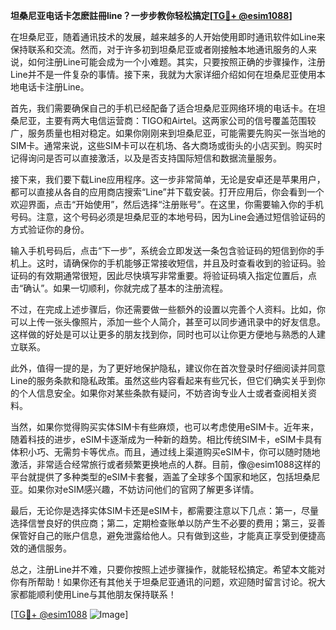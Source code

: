 **坦桑尼亚电话卡怎麽註冊line？一步步教你轻松搞定[[TG💪+ @esim1088](https://t.me/s/esim1088)]**

在坦桑尼亚，随着通讯技术的发展，越来越多的人开始使用即时通讯软件如Line来保持联系和交流。然而，对于许多初到坦桑尼亚或者刚接触本地通讯服务的人来说，如何注册Line可能会成为一个小难题。其实，只要按照正确的步骤操作，注册Line并不是一件复杂的事情。接下来，我就为大家详细介绍如何在坦桑尼亚使用本地电话卡注册Line。

首先，我们需要确保自己的手机已经配备了适合坦桑尼亚网络环境的电话卡。在坦桑尼亚，主要有两大电信运营商：TIGO和Airtel。这两家公司的信号覆盖范围较广，服务质量也相对稳定。如果你刚刚来到坦桑尼亚，可能需要先购买一张当地的SIM卡。通常来说，这些SIM卡可以在机场、各大商场或街头的小店买到。购买时记得询问是否可以直接激活，以及是否支持国际短信和数据流量服务。

接下来，我们要下载Line应用程序。这一步非常简单，无论是安卓还是苹果用户，都可以直接从各自的应用商店搜索“Line”并下载安装。打开应用后，你会看到一个欢迎界面，点击“开始使用”，然后选择“注册账号”。在这里，你需要输入你的手机号码。注意，这个号码必须是坦桑尼亚的本地号码，因为Line会通过短信验证码的方式验证你的身份。

输入手机号码后，点击“下一步”，系统会立即发送一条包含验证码的短信到你的手机上。这时，请确保你的手机能够正常接收短信，并且及时查看收到的验证码。验证码的有效期通常很短，因此尽快填写非常重要。将验证码填入指定位置后，点击“确认”。如果一切顺利，你就完成了基本的注册流程。

不过，在完成上述步骤后，你还需要做一些额外的设置以完善个人资料。比如，你可以上传一张头像照片，添加一些个人简介，甚至可以同步通讯录中的好友信息。这样做的好处是可以让更多的朋友找到你，同时也可以让你更方便地与熟悉的人建立联系。

此外，值得一提的是，为了更好地保护隐私，建议你在首次登录时仔细阅读并同意Line的服务条款和隐私政策。虽然这些内容看起来有些冗长，但它们确实关乎到你的个人信息安全。如果你对某些条款有疑问，不妨咨询专业人士或者查阅相关资料。

当然，如果你觉得购买实体SIM卡有些麻烦，也可以考虑使用eSIM卡。近年来，随着科技的进步，eSIM卡逐渐成为一种新的趋势。相比传统SIM卡，eSIM卡具有体积小巧、无需剪卡等优点。而且，通过线上渠道购买eSIM卡，你可以随时随地激活，非常适合经常旅行或者频繁更换地点的人群。目前，像@esim1088这样的平台就提供了多种类型的eSIM卡套餐，涵盖了全球多个国家和地区，包括坦桑尼亚。如果你对eSIM感兴趣，不妨访问他们的官网了解更多详情。

最后，无论你是选择实体SIM卡还是eSIM卡，都需要注意以下几点：第一，尽量选择信誉良好的供应商；第二，定期检查账单以防产生不必要的费用；第三，妥善保管好自己的账户信息，避免泄露给他人。只有做到这些，才能真正享受到便捷高效的通信服务。

总之，注册Line并不难，只要你按照上述步骤操作，就能轻松搞定。希望本文能对你有所帮助！如果你还有其他关于坦桑尼亚通讯的问题，欢迎随时留言讨论。祝大家都能顺利使用Line与其他朋友保持联系！

[[TG💪+ @esim1088](https://t.me/s/esim1088) ![Image](https://i.postimg.cc/4NQfJmqS/Snipaste-2025-05-13-00-14-12.png)]